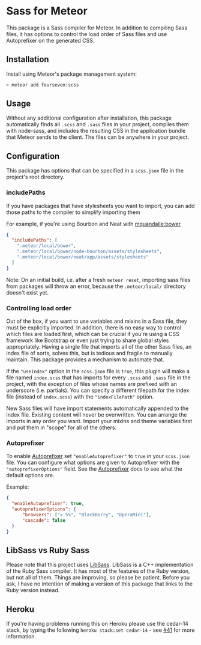 # Sass for Meteor
This package is a Sass compiler for Meteor. In addition to compiling Sass files, it has options to control the load order of Sass files and use Autoprefixer on the generated CSS.

## Installation

Install using Meteor's package management system:

```bash
> meteor add fourseven:scss
```

## Usage
Without any additional configuration after installation, this package automatically finds all `.scss` and `.sass` files in your project, compiles them with node-sass, and includes the resulting CSS in the application bundle that Meteor sends to the client. The files can be anywhere in your project.

## Configuration
This package has options that can be specified in a `scss.json` file in the project's root directory. 

### includePaths
If you have packages that have stylesheets you want to import, you can add those paths to the compiler to simplify importing them

For example, if you're using Bourbon and Neat with [mquandalle:bower](https://github.com/mquandalle/meteor-bower)

```json
{
  "includePaths": [
    ".meteor/local/bower",
    ".meteor/local/bower/node-bourbon/assets/stylesheets",
    ".meteor/local/bower/neat/app/assets/stylesheets"
  ]
}
```

Note: On an initial build, i.e. after a fresh `meteor reset`, importing sass files from packages will throw an error, because the `.meteor/local/` directory doesn't exist yet.

### Controlling load order
Out of the box, if you want to use variables and mixins in a Sass file, they must be explicitly imported. In addition, there is no easy way to control which files are loaded first, which can be crucial if you're using a CSS framework like Bootstrap or even just trying to share global styles appropriately. Having a single file that imports all of the other Sass files, an index file of sorts, solves this, but is tedious and fragile to manually maintain. This package provides a mechanism to automate that.

If the `"useIndex"` option in the `scss.json` file is `true`, this plugin will make a file named `index.scss` that has imports for every `.scss` and `.sass` file in the project, with the exception of files whose names are prefixed with an underscore (i.e. partials). You can specify a different filepath for the index file (instead of `index.scss`) with the `"indexFilePath"` option.

New Sass files will have import statements automatically appended to the index file. Existing content will never be overwritten. You can arrange the imports in any order you want. Import your mixins and theme variables first and put them in "scope" for all of the others.

### Autoprefixer
To enable [Autoprefixer](https://github.com/postcss/autoprefixer) set `"enableAutoprefixer"` to `true` in your `scss.json` file. You can configure what options are given to Autoprefixer with the `"autoprefixerOptions"` field. See the [Autoprefixer](https://github.com/postcss/autoprefixer-core#usage) docs to see what the default options are.

Example:

```json
{
  "enableAutoprefixer": true,
  "autoprefixerOptions": {
      "browsers": ["> 5%", "BlackBerry", "OperaMini"],
      "cascade": false
  }
}
```


## LibSass vs Ruby Sass
Please note that this project uses [LibSass](https://github.com/hcatlin/libsass). LibSass is a C++ implementation of the Ruby Sass compiler. It has most of the features of the Ruby version, but not all of them. Things are improving, so please be patient. Before you ask, I have no intention of making a version of this package that links to the Ruby version instead.


## Heroku
If you're having problems running this on Heroku please use the cedar-14 stack, by typing the following `heroku stack:set cedar-14` - see [#41](https://github.com/fourseven/meteor-scss/issues/41) for more information.
